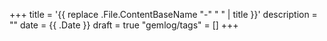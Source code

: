 +++
title = '{{ replace .File.ContentBaseName "-" " " | title }}'
description = ""
date = {{ .Date }}
draft = true
"gemlog/tags" = []
+++
